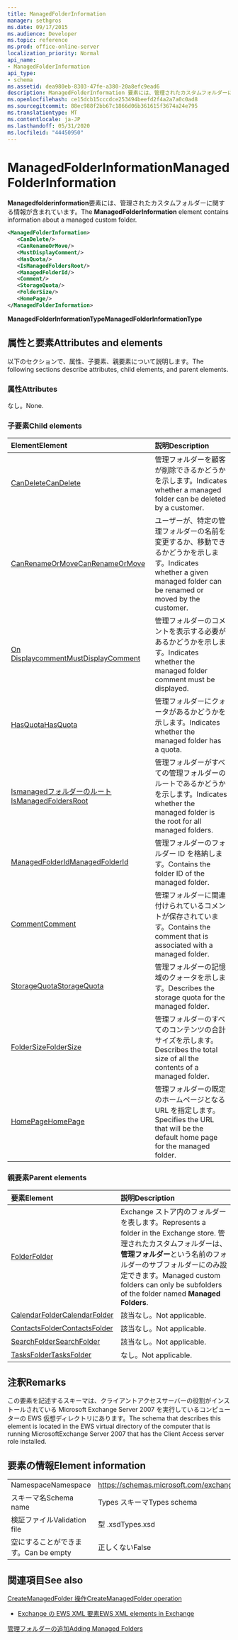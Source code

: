 ```yaml
---
title: ManagedFolderInformation
manager: sethgros
ms.date: 09/17/2015
ms.audience: Developer
ms.topic: reference
ms.prod: office-online-server
localization_priority: Normal
api_name:
- ManagedFolderInformation
api_type:
- schema
ms.assetid: dea980eb-8303-47fe-a380-20a8efc9ead6
description: ManagedFolderInformation 要素には、管理されたカスタムフォルダーに関する情報が含まれています。
ms.openlocfilehash: ce15dcb15cccdce253494beefd2f4a2a7a0c0ad8
ms.sourcegitcommit: 88ec988f2bb67c1866d06b361615f3674a24e795
ms.translationtype: MT
ms.contentlocale: ja-JP
ms.lasthandoff: 05/31/2020
ms.locfileid: "44450950"
---
```

# <a name="managedfolderinformation"></a><span data-ttu-id="70343-103">ManagedFolderInformation</span><span class="sxs-lookup"><span data-stu-id="70343-103">ManagedFolderInformation</span></span>

<span data-ttu-id="70343-104">**Managedfolderinformation**要素には、管理されたカスタムフォルダーに関する情報が含まれています。</span><span class="sxs-lookup"><span data-stu-id="70343-104">The **ManagedFolderInformation** element contains information about a managed custom folder.</span></span> 
  
```xml
<ManagedFolderInformation>
   <CanDelete/>
   <CanRenameOrMove/>
   <MustDisplayComment/>
   <HasQuota/>
   <IsManagedFoldersRoot/>
   <ManagedFolderId/>
   <Comment/>
   <StorageQuota/>
   <FolderSize/>
   <HomePage/>
</ManagedFolderInformation>
```

 <span data-ttu-id="70343-105">**ManagedFolderInformationType**</span><span class="sxs-lookup"><span data-stu-id="70343-105">**ManagedFolderInformationType**</span></span>
## <a name="attributes-and-elements"></a><span data-ttu-id="70343-106">属性と要素</span><span class="sxs-lookup"><span data-stu-id="70343-106">Attributes and elements</span></span>

<span data-ttu-id="70343-107">以下のセクションで、属性、子要素、親要素について説明します。</span><span class="sxs-lookup"><span data-stu-id="70343-107">The following sections describe attributes, child elements, and parent elements.</span></span>
  
### <a name="attributes"></a><span data-ttu-id="70343-108">属性</span><span class="sxs-lookup"><span data-stu-id="70343-108">Attributes</span></span>

<span data-ttu-id="70343-109">なし。</span><span class="sxs-lookup"><span data-stu-id="70343-109">None.</span></span>
  
### <a name="child-elements"></a><span data-ttu-id="70343-110">子要素</span><span class="sxs-lookup"><span data-stu-id="70343-110">Child elements</span></span>

|<span data-ttu-id="70343-111">**Element**</span><span class="sxs-lookup"><span data-stu-id="70343-111">**Element**</span></span>|<span data-ttu-id="70343-112">**説明**</span><span class="sxs-lookup"><span data-stu-id="70343-112">**Description**</span></span>|
|:-----|:-----|
|[<span data-ttu-id="70343-113">CanDelete</span><span class="sxs-lookup"><span data-stu-id="70343-113">CanDelete</span></span>](candelete.md) <br/> |<span data-ttu-id="70343-114">管理フォルダーを顧客が削除できるかどうかを示します。</span><span class="sxs-lookup"><span data-stu-id="70343-114">Indicates whether a managed folder can be deleted by a customer.</span></span>  <br/> |
|[<span data-ttu-id="70343-115">CanRenameOrMove</span><span class="sxs-lookup"><span data-stu-id="70343-115">CanRenameOrMove</span></span>](canrenameormove.md) <br/> |<span data-ttu-id="70343-116">ユーザーが、特定の管理フォルダーの名前を変更するか、移動できるかどうかを示します。</span><span class="sxs-lookup"><span data-stu-id="70343-116">Indicates whether a given managed folder can be renamed or moved by the customer.</span></span>  <br/> |
|[<span data-ttu-id="70343-117">On Displaycomment</span><span class="sxs-lookup"><span data-stu-id="70343-117">MustDisplayComment</span></span>](mustdisplaycomment.md) <br/> |<span data-ttu-id="70343-118">管理フォルダーのコメントを表示する必要があるかどうかを示します。</span><span class="sxs-lookup"><span data-stu-id="70343-118">Indicates whether the managed folder comment must be displayed.</span></span>  <br/> |
|[<span data-ttu-id="70343-119">HasQuota</span><span class="sxs-lookup"><span data-stu-id="70343-119">HasQuota</span></span>](hasquota.md) <br/> |<span data-ttu-id="70343-120">管理フォルダーにクォータがあるかどうかを示します。</span><span class="sxs-lookup"><span data-stu-id="70343-120">Indicates whether the managed folder has a quota.</span></span>  <br/> |
|[<span data-ttu-id="70343-121">Ismanagedフォルダーのルート</span><span class="sxs-lookup"><span data-stu-id="70343-121">IsManagedFoldersRoot</span></span>](ismanagedfoldersroot.md) <br/> |<span data-ttu-id="70343-122">管理フォルダーがすべての管理フォルダーのルートであるかどうかを示します。</span><span class="sxs-lookup"><span data-stu-id="70343-122">Indicates whether the managed folder is the root for all managed folders.</span></span>  <br/> |
|[<span data-ttu-id="70343-123">ManagedFolderId</span><span class="sxs-lookup"><span data-stu-id="70343-123">ManagedFolderId</span></span>](managedfolderid.md) <br/> |<span data-ttu-id="70343-124">管理フォルダーのフォルダー ID を格納します。</span><span class="sxs-lookup"><span data-stu-id="70343-124">Contains the folder ID of the managed folder.</span></span>  <br/> |
|[<span data-ttu-id="70343-125">Comment</span><span class="sxs-lookup"><span data-stu-id="70343-125">Comment</span></span>](comment.md) <br/> |<span data-ttu-id="70343-126">管理フォルダーに関連付けられているコメントが保存されています。</span><span class="sxs-lookup"><span data-stu-id="70343-126">Contains the comment that is associated with a managed folder.</span></span>  <br/> |
|[<span data-ttu-id="70343-127">StorageQuota</span><span class="sxs-lookup"><span data-stu-id="70343-127">StorageQuota</span></span>](storagequota.md) <br/> |<span data-ttu-id="70343-128">管理フォルダーの記憶域のクォータを示します。</span><span class="sxs-lookup"><span data-stu-id="70343-128">Describes the storage quota for the managed folder.</span></span>  <br/> |
|[<span data-ttu-id="70343-129">FolderSize</span><span class="sxs-lookup"><span data-stu-id="70343-129">FolderSize</span></span>](foldersize.md) <br/> |<span data-ttu-id="70343-130">管理フォルダーのすべてのコンテンツの合計サイズを示します。</span><span class="sxs-lookup"><span data-stu-id="70343-130">Describes the total size of all the contents of a managed folder.</span></span>  <br/> |
|[<span data-ttu-id="70343-131">HomePage</span><span class="sxs-lookup"><span data-stu-id="70343-131">HomePage</span></span>](homepage.md) <br/> |<span data-ttu-id="70343-132">管理フォルダーの既定のホームページとなる URL を指定します。</span><span class="sxs-lookup"><span data-stu-id="70343-132">Specifies the URL that will be the default home page for the managed folder.</span></span>  <br/> |
   
### <a name="parent-elements"></a><span data-ttu-id="70343-133">親要素</span><span class="sxs-lookup"><span data-stu-id="70343-133">Parent elements</span></span>

|<span data-ttu-id="70343-134">**要素**</span><span class="sxs-lookup"><span data-stu-id="70343-134">**Element**</span></span>|<span data-ttu-id="70343-135">**説明**</span><span class="sxs-lookup"><span data-stu-id="70343-135">**Description**</span></span>|
|:-----|:-----|
|[<span data-ttu-id="70343-136">Folder</span><span class="sxs-lookup"><span data-stu-id="70343-136">Folder</span></span>](folder.md) <br/> |<span data-ttu-id="70343-137">Exchange ストア内のフォルダーを表します。</span><span class="sxs-lookup"><span data-stu-id="70343-137">Represents a folder in the Exchange store.</span></span> <span data-ttu-id="70343-138">管理されたカスタムフォルダーは、**管理フォルダー**という名前のフォルダーのサブフォルダーにのみ設定できます。</span><span class="sxs-lookup"><span data-stu-id="70343-138">Managed custom folders can only be subfolders of the folder named **Managed Folders**.</span></span>  <br/> |
|[<span data-ttu-id="70343-139">CalendarFolder</span><span class="sxs-lookup"><span data-stu-id="70343-139">CalendarFolder</span></span>](calendarfolder.md) <br/> |<span data-ttu-id="70343-140">該当なし。</span><span class="sxs-lookup"><span data-stu-id="70343-140">Not applicable.</span></span>  <br/> |
|[<span data-ttu-id="70343-141">ContactsFolder</span><span class="sxs-lookup"><span data-stu-id="70343-141">ContactsFolder</span></span>](contactsfolder.md) <br/> |<span data-ttu-id="70343-142">該当なし。</span><span class="sxs-lookup"><span data-stu-id="70343-142">Not applicable.</span></span>  <br/> |
|[<span data-ttu-id="70343-143">SearchFolder</span><span class="sxs-lookup"><span data-stu-id="70343-143">SearchFolder</span></span>](searchfolder.md) <br/> |<span data-ttu-id="70343-144">該当なし。</span><span class="sxs-lookup"><span data-stu-id="70343-144">Not applicable.</span></span>  <br/> |
|[<span data-ttu-id="70343-145">TasksFolder</span><span class="sxs-lookup"><span data-stu-id="70343-145">TasksFolder</span></span>](tasksfolder.md) <br/> |<span data-ttu-id="70343-146">なし。</span><span class="sxs-lookup"><span data-stu-id="70343-146">Not applicable.</span></span>  <br/> |
   
## <a name="remarks"></a><span data-ttu-id="70343-147">注釈</span><span class="sxs-lookup"><span data-stu-id="70343-147">Remarks</span></span>

<span data-ttu-id="70343-148">この要素を記述するスキーマは、クライアントアクセスサーバーの役割がインストールされている Microsoft Exchange Server 2007 を実行しているコンピューターの EWS 仮想ディレクトリにあります。</span><span class="sxs-lookup"><span data-stu-id="70343-148">The schema that describes this element is located in the EWS virtual directory of the computer that is running MicrosoftExchange Server 2007 that has the Client Access server role installed.</span></span>
  
## <a name="element-information"></a><span data-ttu-id="70343-149">要素の情報</span><span class="sxs-lookup"><span data-stu-id="70343-149">Element information</span></span>

|||
|:-----|:-----|
|<span data-ttu-id="70343-150">Namespace</span><span class="sxs-lookup"><span data-stu-id="70343-150">Namespace</span></span>  <br/> |https://schemas.microsoft.com/exchange/services/2006/types  <br/> |
|<span data-ttu-id="70343-151">スキーマ名</span><span class="sxs-lookup"><span data-stu-id="70343-151">Schema name</span></span>  <br/> |<span data-ttu-id="70343-152">Types スキーマ</span><span class="sxs-lookup"><span data-stu-id="70343-152">Types schema</span></span>  <br/> |
|<span data-ttu-id="70343-153">検証ファイル</span><span class="sxs-lookup"><span data-stu-id="70343-153">Validation file</span></span>  <br/> |<span data-ttu-id="70343-154">型 .xsd</span><span class="sxs-lookup"><span data-stu-id="70343-154">Types.xsd</span></span>  <br/> |
|<span data-ttu-id="70343-155">空にすることができます。</span><span class="sxs-lookup"><span data-stu-id="70343-155">Can be empty</span></span>  <br/> |<span data-ttu-id="70343-156">正しくない</span><span class="sxs-lookup"><span data-stu-id="70343-156">False</span></span>  <br/> |
   
## <a name="see-also"></a><span data-ttu-id="70343-157">関連項目</span><span class="sxs-lookup"><span data-stu-id="70343-157">See also</span></span>



[<span data-ttu-id="70343-158">CreateManagedFolder 操作</span><span class="sxs-lookup"><span data-stu-id="70343-158">CreateManagedFolder operation</span></span>](createmanagedfolder-operation.md)


- [<span data-ttu-id="70343-159">Exchange の EWS XML 要素</span><span class="sxs-lookup"><span data-stu-id="70343-159">EWS XML elements in Exchange</span></span>](ews-xml-elements-in-exchange.md)


[<span data-ttu-id="70343-160">管理フォルダーの追加</span><span class="sxs-lookup"><span data-stu-id="70343-160">Adding Managed Folders</span></span>](https://msdn.microsoft.com/library/846658c6-7043-40fb-8439-19f97c2a967f%28Office.15%29.aspx)

